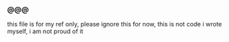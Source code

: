 ### @@@

this file is for my ref only, please ignore this for now, this is not code i wrote myself, i am not proud of it
